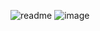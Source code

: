 ![readme](https://github.com/uartimcs/RPA-automation-tasks/assets/107616015/c991a427-ff67-42fb-9eae-a0a388e4c5b8)
![image](https://github.com/uartimcs/RPA-automation-tasks/assets/107616015/29c73bd5-46d4-401b-8c89-54a4c9d36036)

